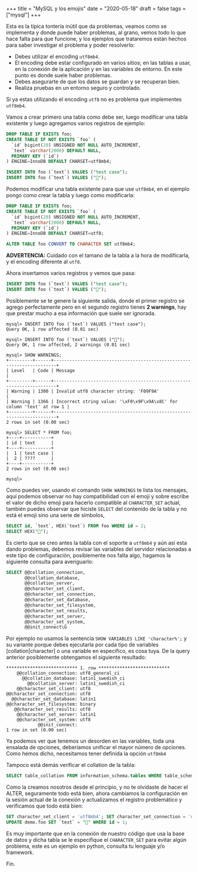 +++
title = "MySQL y los emojis"
date = "2020-05-18"
draft = false
tags = ["mysql"]
+++

Esta es la típica tontería inútil que da problemas, veamos como se implementa y donde puede haber problemas, al grano, vemos todo lo que hace falta para que funcione, y los ejemplos que trataremos están hechos para saber investigar el problema y poder resolverlo:

- Debes utilizar el encoding `utf8mb4`.
- El encoding debe estar configurado en varios sitios; en las tablas a usar, en la conexión de la aplicación y en las variables de entorno. En este punto es donde suele haber problemas.
- Debes asegurarte de que los datos se guardan y se recuperan bien.
- Realiza pruebas en un entorno seguro y controlado.

Si ya estas utilizando el encoding `utf8` no es problema que implementes `utf8mb4`.

Vamos a crear primero una tabla como debe ser, luego modificar una tabla existente y luego agregamos varios registros de ejemplo:

```SQL
DROP TABLE IF EXISTS foo;
CREATE TABLE IF NOT EXISTS `foo` (
  `id` bigint(20) UNSIGNED NOT NULL AUTO_INCREMENT,
  `text` varchar(2000) DEFAULT NULL,
  PRIMARY KEY (`id`)
) ENGINE=InnoDB DEFAULT CHARSET=utf8mb4;

INSERT INTO foo (`text`) VALUES ("test case");
INSERT INTO foo (`text`) VALUES ("🚌");
```

Podemos modificar una tabla existente para que use `utf8mb4`, en el ejemplo pongo como crear la tabla y luego como modificarla:

```SQL
DROP TABLE IF EXISTS foo;
CREATE TABLE IF NOT EXISTS `foo` (
  `id` bigint(20) UNSIGNED NOT NULL AUTO_INCREMENT,
  `text` varchar(2000) DEFAULT NULL,
  PRIMARY KEY (`id`)
) ENGINE=InnoDB DEFAULT CHARSET=utf8;

ALTER TABLE foo CONVERT TO CHARACTER SET utf8mb4;
```

**ADVERTENCIA:** Cuidado con el tamano de la tabla a la hora de modificarla, y el encoding diferente al `utf8`.

Ahora insertamos varios registros y vemos que pasa:

```SQL
INSERT INTO foo (`text`) VALUES ("test case");
INSERT INTO foo (`text`) VALUES ("🚌");
```

Posiblemente se te genere la siguiente salida, donde el primer registro se agrego perfectamente pero en el segundo registro tienes **2 warnings**, hay que prestar mucho a esa información que suele ser ignorada.

```
mysql> INSERT INTO foo (`text`) VALUES ("test case");
Query OK, 1 row affected (0.01 sec)

mysql> INSERT INTO foo (`text`) VALUES ("🚌");
Query OK, 1 row affected, 2 warnings (0.01 sec)

mysql> SHOW WARNINGS;
+---------+------+-----------------------------------------------------------------------+
| Level   | Code | Message                                                               |
+---------+------+-----------------------------------------------------------------------+
| Warning | 1300 | Invalid utf8 character string: 'F09F9A'                               |
| Warning | 1366 | Incorrect string value: '\xF0\x9F\x9A\x8C' for column 'text' at row 1 |
+---------+------+-----------------------------------------------------------------------+
2 rows in set (0.00 sec)

mysql> SELECT * FROM foo;
+----+-----------+
| id | text      |
+----+-----------+
|  1 | test case |
|  2 | ????      |
+----+-----------+
2 rows in set (0.00 sec)

mysql>
```

Como puedes ver, usando el comando `SHOW WARNINGS` te lista los mensajes, aquí podemos observar no hay compatibilidad con el emoji y sobre escribe el valor de dicho emoji para hacerlo compatible al `CHARACTER_SET` actual, también puedes observar que hiciste `SELECT` del contenido de la tabla y no está el emoji sino una serie de símbolos,

```SQL
SELECT id, `text`, HEX(`text`) FROM foo WHERE id = 2;
SELECT HEX("🚌");
```

Es cierto que se creo antes la tabla con el soporte a `utf8mb4` y aún así esta dando problemas, debemos revisar las variables del servidor relacionadas a este tipo de configuración, posiblemente nos falta algo, hagamos la siguiente consulta para averiguarlo:

```SQL
SELECT @@collation_connection,
       @@collation_database,
       @@collation_server,
       @@character_set_client,
       @@character_set_connection,
       @@character_set_database,
       @@character_set_filesystem,
       @@character_set_results,
       @@character_set_server,
       @@character_set_system,
       @@init_connect\G
```

Por ejemplo no usamos la sentencia `SHOW VARIABLES LIKE 'character%';` y su variante porque debes ejecutarla por cada tipo de variables [collation|character] o una variable en específico, es cosa tuya. De la query anterior posiblemente obtengamos el siguiente resultado:

```
*************************** 1. row ***************************
    @@collation_connection: utf8_general_ci
      @@collation_database: latin1_swedish_ci
        @@collation_server: latin1_swedish_ci
    @@character_set_client: utf8
@@character_set_connection: utf8
  @@character_set_database: latin1
@@character_set_filesystem: binary
   @@character_set_results: utf8
    @@character_set_server: latin1
    @@character_set_system: utf8
            @@init_connect:
1 row in set (0.00 sec)
```

Ya podemos ver que tenemos un desorden en las variables, toda una ensalada de opciones, deberíamos unificar el mayor número de opciones. Como hemos dicho, necesitamos tener definida la opción `utf8mb4`

Tampoco está demás verificar el collation de la tabla:

```SQL
SELECT table_collation FROM information_schema.tables WHERE table_schema = 'demo' AND table_name = 'foo';
```

Como la creamos nosotros desde el principio, y no te olvidaste de hacer el ALTER, seguramente todo está bien, ahora cambiamos la configuración en la sesión actual de la conexión y actualizamos el registro problemático y verificamos que todo está bien:


```SQL
SET character_set_client = 'utf8mb4'; SET character_set_connection = 'utf8mb4'; SET character_set_results = 'utf8mb4';
UPDATE demo.foo SET `text` = "🚌" WHERE id = 1;
```

Es muy importante que en la conexión de nuestro código que usa la base de datos y dicha tabla se le especifique el `CHARACTER_SET` para evitar algún problema, este es un ejemplo en python, consulta tu lenguaje y/o framework.

<script src="https://emgithub.com/embed.js?target=https%3A%2F%2Fgithub.com%2Fswapbyt3s%2FMyScripts%2Fblob%2Fmaster%2Fexamples%2Fpython%2Fmysql_emoji.py&style=github&showBorder=on&showLineNumbers=on&showFileMeta=on"></script>

Fin.